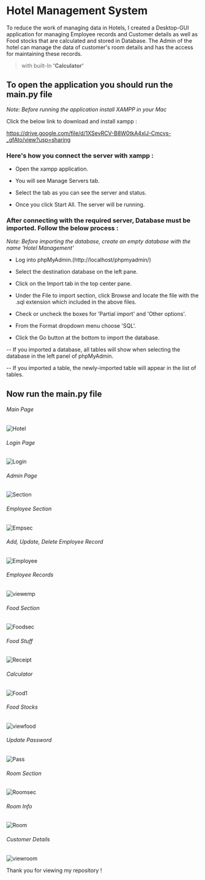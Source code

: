 # Hotel Management System 

To reduce the work of managing data in Hotels, I created a Desktop-GUI application for managing Employee records and Customer details as well as Food stocks that are calculated and stored in Database. The Admin of the hotel can manage the data of customer's room details and has the access for maintaining these records.

> with  built-In  **'Calculator'**

## To open the application you should run the main.py file

*Note: Before running the application install XAMPP in your Mac*

Click the below link to download and install xampp :

https://drive.google.com/file/d/1XSevRCV-B8W0tkA4xlJ-Cmcvs-_gfAto/view?usp=sharing

### Here's how you connect the server with xampp :

- Open the xampp application.

- You will see Manage Servers tab.

- Select the tab as you can see the server and status.

- Once you click Start All. The server will be running.





### After connecting with the required server, Database must be imported. Follow the below process :

*Note: Before importing the database, create an empty database with the name 'Hotel Management'*

- Log into phpMyAdmin.(http://localhost/phpmyadmin/)

- Select the destination database on the left pane.

- Click on the Import tab in the top center pane.

- Under the File to import section, click Browse and locate the file with the .sql extension which included in the above files.

- Check or uncheck the boxes for 'Partial import' and 'Other options'.

- From the Format dropdown menu choose 'SQL'.

- Click the Go button at the bottom to import the database.

-- If you imported a database, all tables will show when selecting the database in the left panel of phpMyAdmin.

-- If you imported a table, the newly-imported table will appear in the list of tables.

## Now run the main.py file
###### Main Page

![Hotel](https://user-images.githubusercontent.com/85886688/129890579-d76dd8b5-57e0-44f0-a3da-286a1557390f.png)

###### Login Page

![Login](https://user-images.githubusercontent.com/85886688/129890639-dfde0b27-d13f-41b8-8d5b-380669382ddf.png)

###### Admin Page

![Section](https://user-images.githubusercontent.com/85886688/129890670-93436e05-28b6-458a-acf2-038b560b92ee.png)

###### Employee Section

![Empsec](https://user-images.githubusercontent.com/85886688/129891221-ed09533a-988c-4d0b-8ea7-6d73d8260021.png)

###### Add, Update, Delete Employee Record

![Employee](https://user-images.githubusercontent.com/85886688/129891213-7519d6f4-b92b-4a71-be06-4bd4e7d02c4a.png)

###### Employee Records

![viewemp](https://user-images.githubusercontent.com/85886688/129891237-2ab5545c-82d6-46ce-a9ae-2fba5b5728a3.png)

###### Food Section

![Foodsec](https://user-images.githubusercontent.com/85886688/129891400-932706ce-2b96-41a1-b8bb-b5232f11a458.png)

###### Food Stuff

![Receipt](https://user-images.githubusercontent.com/85886688/129903559-0a24dab9-d597-4e80-981d-89283acfb020.png)

###### Calculator 

![Food1](https://user-images.githubusercontent.com/85886688/129902303-c1ee741f-da4e-48eb-84ba-9381ddf1dde1.png)

###### Food Stocks

![viewfood](https://user-images.githubusercontent.com/85886688/129891431-3acadf0c-9f11-4b03-b8a7-ecc9d4ab654b.png)

###### Update Password

![Pass](https://user-images.githubusercontent.com/85886688/129891515-00c94a08-02fc-4305-a425-21a8cef6c624.png)

###### Room Section

![Roomsec](https://user-images.githubusercontent.com/85886688/129891500-8a5db6f0-ef0b-4ce4-a2b0-48e1dd46fee5.png)

###### Room Info

![Room](https://user-images.githubusercontent.com/85886688/129891494-6bfa2b3b-4dbe-4819-ba93-e75499e7ed2a.png)

###### Customer Details

![viewroom](https://user-images.githubusercontent.com/85886688/129891519-58a06211-add9-4f86-afe6-57a8524ec048.png)

Thank you for viewing my repository !
